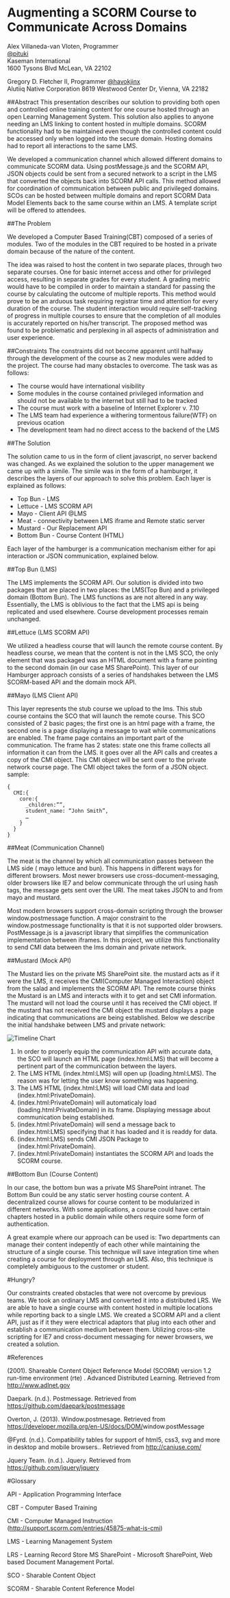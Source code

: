 Augmenting a SCORM Course to Communicate Across Domains
======================

Alex Villaneda-van Vloten, Programmer	
[@pituki](http://twitter.com/pituki)  
Kaseman International				
1600 Tysons Blvd  McLean, VA 22102

Gregory D. Fletcher II, Programmer 
[@havokjinx](http://twitter.com/havokjinx)  	
Alutiiq Native Corporation
8619 Westwood Center Dr, Vienna, VA 
22182

##Abstract
This presentation describes our solution to providing both open and controlled online training content for one course hosted through an open Learning Management System. This solution also applies to anyone needing an LMS linking to content hosted in multiple domains. SCORM functionality had to be maintained even though the controlled content could be accessed only when logged into the secure domain. Hosting domains had to report all interactions to the same LMS. 

We developed a communication channel which allowed different domains to communicate SCORM data. Using postMessage.js and the SCORM API, JSON objects could be sent from a secured network to a script in the LMS that converted the objects back into SCORM API calls. This method allowed for coordination of communication between public and privileged domains. SCOs can be hosted between multiple domains and report SCORM Data Model Elements back to the same course within an LMS. A template script will be offered to attendees.

##The Problem

We developed a Computer Based Training(CBT) composed of a series of modules.  Two of the modules in the CBT required to be hosted in a private domain because of the nature of the content.  

The idea was raised to host the content in two separate places, through two separate courses.  One for basic internet access and other for privileged access,  resulting in separate grades for every student.  A grading metric would have to be compiled in order to maintain a standard for passing the course by calculating the outcome of multiple reports.  This method would prove to be an arduous task requiring registrar time and attention for every duration of the course.  The student interaction would require self-tracking of progress in multiple courses to ensure that the completion of all modules is accurately reported on his/her transcript.  The proposed method was found to be problematic and perplexing in all aspects of administration and user experience.

##Constraints
The constraints did not become apparent until halfway through the development of the course as 2 new modules were added to the project. The course had many obstacles to overcome.  The task was as follows:

-  The course would have international visibility
-  Some modules in the course contained privileged information and should not be available to the internet but still had to be tracked
- The course must work with a baseline of Internet Explorer v. 7.10
- The LMS team had experience a withering tormentous failure(WTF) on previous ocation
- The development team had no direct access to the backend of the LMS

##The Solution

The solution came to us in the form of client javascript, no server backend was changed. As we explained the solution to the upper management we came up with a simile. The simile was in the form of a hamburger, it describes the layers of our approach to solve this problem. Each layer is explained as follows:

- Top Bun - LMS
- Lettuce - LMS SCORM API
- Mayo - Client API @LMS
- Meat - connectivity between LMS iframe and Remote static server
- Mustard -  Our Replacement API 
- Bottom Bun - Course Content (HTML)

Each layer of the hamburger is a communication mechanism either for api interaction or JSON communication, explained below. 

##Top Bun (LMS)

The LMS implements the SCORM API. Our solution is divided into two packages that are placed in two places: the LMS(Top Bun) and a privileged domain (Bottom Bun).  The LMS functions as are not altered in any way.  Essentially, the LMS is oblivious to the fact that the LMS api is being replicated and used elsewhere.  Course development processes remain unchanged. 

##Lettuce (LMS SCORM API)

We utilized a headless course that will launch the remote course content.  By headless course, we mean that the content is not in the LMS SCO, the only element that was packaged was an HTML document with a frame pointing to the second domain (in our case MS SharePoint). This layer of our Hamburger approach consists of a series of handshakes between the LMS SCORM-based API and the domain mock API.

##Mayo (LMS Client API) 


This layer represents the stub course we upload to the lms. This stub course contains the SCO that will launch the remote course. This SCO consisted of 2 basic pages; the first one is an html page with a frame, the second one is a page displaying a message to wait while communications are enabled.  The frame page contains an important part of the communication. The frame has 2 states: state one this frame collects all information it can from the LMS. it goes over all the API calls and creates a copy of the CMI object. This CMI object will be sent over to the private network course page. The CMI object takes the form of a JSON object. sample:

```
{
  CMI:{
    core:{
      _children:””,
      student_name: “John Smith”,
      …
    }
  }
}
```

##Meat (Communication Channel)

The meat is the channel by which all communication passes between the LMS side ( mayo lettuce and bun). This happens in different ways for different browsers. Most newer browsers use cross-document-messaging, older browsers like IE7 and below communicate through the url using hash tags, the message gets sent over the URI. The meat takes JSON to and from 
mayo and mustard.

Most modern browsers support cross-domain scripting through the browser window.postmessage function.  A major constraint to the window.postmessage functionality is that it is not supported older browsers.  PostMessage.js is a javascript library that simplifies the communication implementation between iframes.  In this project, we utilize this functionality to send CMI data between the lms domain and private network.

##Mustard (Mock API)

The Mustard lies on the private MS SharePoint site. the mustard acts as if it were the LMS, it receives the CMI(Computer Managed Interaction) object from the salad and implements the SCORM API. The remote course thinks the Mustard is an LMS and interacts with it to get and set CMI information. The mustard will not load the course until it has received the CMI object. If the mustard has not received the CMI object the mustard displays a page indicating that communications are being established. Below we describe the initial handshake between LMS and private network:

![Timeline Chart](presentation/img/timeline.png)

1. In order to properly equip the communication API with accurate data, the SCO will launch an HTML page (index.html:LMS) that will become a pertinent part of the communication between the layers.
2. The LMS HTML (index.html:LMS) will open up (loading.html:LMS). The reason was for letting the user know something was happening.
3. The LMS HTML (index.html:LMS) will load CMI data and load (index.html:PrivateDomain).
4. (index.html:PrivateDomain) will automaticaly load (loading.html:PrivateDomain) in its frame. Displaying message about communication being established.
5. (index.html:PrivateDomain) will send a message back to (index.html:LMS) specifying that it has loaded and it is readdy for data.
6. (index.html:LMS) sends CMI JSON Package to (index.html:PrivateDomain).
7. (index.html:PrivateDomain) instantiates the SCORM API and loads the SCORM course.

##Bottom Bun (Course Content)

In our case, the bottom bun was a private MS SharePoint intranet. The Bottom Bun could be any static server hosting course content.  A decentralized course allows for course content to be modularized in different networks.  With some applications, a course could have certain chapters hosted in a public domain while others require some form of authentication. 

A great example where our approach can be used is: Two departments can manage their content indepently of each other while maintaining the structure of a single course.  This technique will save integration time when creating a course for deployment through an LMS.  Also, this technique is completely ambiguous to the customer or student.

#Hungry?

Our constraints created obstacles that were not overcome by previous teams. We took an ordinary LMS and converted it into a distributed LRS. We are able to have a single course with content hosted in multiple locations while reporting back to a single LMS.  We created a SCORM API and a client API, just as if it they were electrical adaptors that plug into each other and establish a communication medium between them. Utilizing cross-site scripting for IE7 and cross-document messaging for newer browsers, we created a solution. 

#References

(2001). Shareable Content Object Reference Model (SCORM) version 1.2 run-time environment (rte) . Advanced Distributed Learning. Retrieved from <http://www.adlnet.gov>

Daepark. (n.d.). Postmessage. Retrieved from <https://github.com/daepark/postmessage>

Overton, J. (2013). Window.postmesage. Retrieved from   <https://developer.mozilla.org/en-US/docs/DOM/>window.postMessage 

@Fyrd. (n.d.). Compatibility tables for support of html5, css3, svg and more in desktop and mobile browsers.. Retrieved from <http://caniuse.com/>

Jquery Team. (n.d.). Jquery. Retrieved from <https://github.com/jquery/jquery>

#Glossary

API - Application Programming Interface

CBT - Computer Based Training

CMI - Computer Managed Instruction (<http://support.scorm.com/entries/45875-what-is-cmi>)

LMS - Learning Management System

LRS - Learning Record Store
MS SharePoint - Microsoft SharePoint, Web based Document Management Portal.

SCO - Sharable Content Object

SCORM - Sharable Content Reference Model


